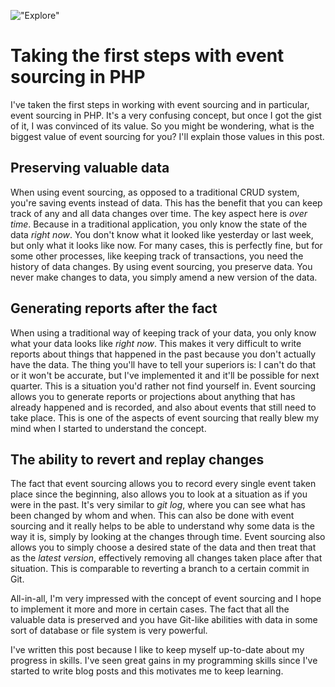 !["Explore"](/images/articles/explore.jpg)
# Taking the first steps with event sourcing in PHP
I've taken the first steps in working with event sourcing and in particular, event sourcing in PHP. It's a very confusing concept, but once I got the gist of it, I was convinced of its value. So you might be wondering, what is the biggest value of event sourcing for you? I'll explain those values in this post.

## Preserving valuable data
When using event sourcing, as opposed to a traditional CRUD system, you're saving events instead of data. This has the benefit that you can keep track of any and all data changes over time. The key aspect here is *over time*. Because in a traditional application, you only know the state of the data *right now*. You don't know what it looked like yesterday or last week, but only what it looks like now. For many cases, this is perfectly fine, but for some other processes, like keeping track of transactions, you need the history of data changes. By using event sourcing, you preserve data. You never make changes to data, you simply amend a new version of the data.

## Generating reports after the fact
When using a traditional way of keeping track of your data, you only know what your data looks like *right now*. This makes it very difficult to write reports about things that happened in the past because you don't actually have the data. The thing you'll have to tell your superiors is: I can't do that or it won't be accurate, but I've implemented it and it'll be possible for next quarter. This is a situation you'd rather not find yourself in. Event sourcing allows you to generate reports or projections about anything that has already happened and is recorded, and also about events that still need to take place. This is one of the aspects of event sourcing that really blew my mind when I started to understand the concept.

## The ability to revert and replay changes
The fact that event sourcing allows you to record every single event taken place since the beginning, also allows you to look at a situation as if you were in the past. It's very similar to *git log*, where you can see what has been changed by whom and when. This can also be done with event sourcing and it really helps to be able to understand why some data is the way it is, simply by looking at the changes through time. Event sourcing also allows you to simply choose a desired state of the data and then treat that as the *latest version*, effectively removing all changes taken place after that situation. This is comparable to reverting a branch to a certain commit in Git. 

All-in-all, I'm very impressed with the concept of event sourcing and I hope to implement it more and more in certain cases. The fact that all the valuable data is preserved and you have Git-like abilities with data in some sort of database or file system is very powerful. 

I've written this post because I like to keep myself up-to-date about my progress in skills. I've seen great gains in my programming skills since I've started to write blog posts and this motivates me to keep learning. 